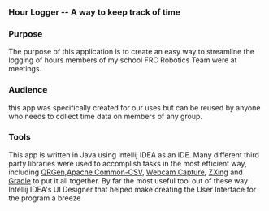 ### Hour Logger -- A way to keep track of time 

### Purpose
The purpose of this application is to create an easy way to streamline the logging of hours members of my school FRC Robotics Team were at meetings.

### Audience
this app was specifically created for our uses but can be reused by anyone who needs to cdllect time data on members of any group.
### Tools
This app is written in Java using Intellij IDEA as an IDE. Many different third party libraries were used to accomplish tasks in the most efficient way, including [QRGen](https://github.com/kenglxn/QRGen),[Apache Common-CSV](https://github.com/apache/commons-csv), [Webcam Capture](https://github.com/sarxos/webcam-capture), [ZXing](https://github.com/zxing/zxing) and [Gradle](https://gradle.org/) to put it all together. By far the most useful tool out of these way Intellij IDEA's UI Designer that helped make creating the User Interface for the program a breeze

